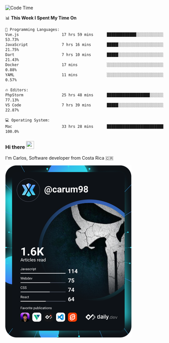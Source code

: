 
<!--START_SECTION:waka-->
![Code Time](http://img.shields.io/badge/Code%20Time-9%2C217%20hrs%2040%20mins-blue)

📊 **This Week I Spent My Time On** 

```text
💬 Programming Languages: 
Vue.js                   17 hrs 59 mins      █████████████░░░░░░░░░░░░   53.73% 
JavaScript               7 hrs 16 mins       █████░░░░░░░░░░░░░░░░░░░░   21.75% 
Dart                     7 hrs 10 mins       █████░░░░░░░░░░░░░░░░░░░░   21.43% 
Docker                   17 mins             ░░░░░░░░░░░░░░░░░░░░░░░░░   0.88% 
YAML                     11 mins             ░░░░░░░░░░░░░░░░░░░░░░░░░   0.57%

🔥 Editors: 
PhpStorm                 25 hrs 48 mins      ███████████████████░░░░░░   77.13% 
VS Code                  7 hrs 39 mins       █████░░░░░░░░░░░░░░░░░░░░   22.87%

💻 Operating System: 
Mac                      33 hrs 28 mins      █████████████████████████   100.0%

```


<!--END_SECTION:waka-->

### Hi there <img src="https://media.giphy.com/media/hvRJCLFzcasrR4ia7z/giphy.gif" width="25px" height="25px">

I'm Carlos, Software developer from Costa Rica 🇨🇷

<a href="https://app.daily.dev/carum98"><img src="https://github.com/carum98/carum98/blob/main/devcard.svg" width="400" alt="Carlos Umaña Acevedo's Dev Card"/></a>
